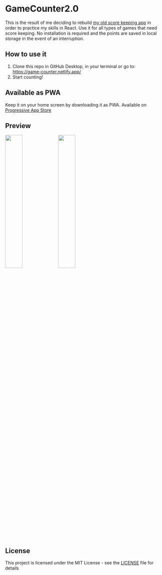 # GameCounter2.0
This is the result of me deciding to rebuild [my old score keeping app](https://github.com/jesperlndqvst/game-counter) in order to practice my skills in React. Use it for all types of games that need score keeping. No installation is required and the points are saved in local storage in the event of an interruption.

## How to use it
1. Clone this repo in GitHub Desktop, in your terminal or go to: https://game-counter.netlify.app/
2. Start counting!

## Available as PWA
Keep it on your home screen by downloading it as PWA. Available on [Progressive App Store](https://progressiveapp.store/pwa/GameCounter)

## Preview
<img src="https://i.imgur.com/B1FSppB.png" width="33%" /> <img src="https://i.imgur.com/O6z2Jlv.png" width="33%" />

## License
This project is licensed under the MIT License - see the [LICENSE](LICENSE) file for details

